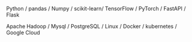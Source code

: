 Python / pandas / Numpy / scikit-learn/ TensorFlow / PyTorch / FastAPI / Flask

Apache Hadoop / Mysql / PostgreSQL / Linux / Docker / kubernetes / Google Cloud
